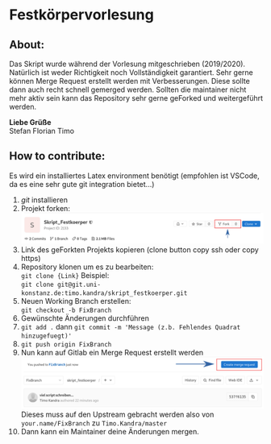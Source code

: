 # Festkörpervorlesung

## About:
Das Skript wurde während der Vorlesung mitgeschrieben (2019/2020). 
Natürlich ist weder Richtigkeit noch Vollständigkeit garantiert.
Sehr gerne können Merge Request erstellt werden mit Verbesserungen. 
Diese sollte dann auch recht schnell gemerged werden. 
Sollten die maintainer nicht mehr aktiv sein kann das Repository sehr gerne geForked und weitergeführt werden.

**Liebe Grüße**\
Stefan Florian Timo


## How to contribute:
Es wird ein installiertes Latex environment benötigt (empfohlen ist VSCode, da es eine sehr gute git integration bietet...)
  1. *git* installieren
  2. Projekt forken: \
  ![test](README/fork.png)
  3. Link des geForkten Projekts kopieren (clone button copy ssh oder copy https)
  4. Repository klonen um es zu bearbeiten: \
   `git clone {Link}`
   Beispiel: \
   `git clone git@git.uni-konstanz.de:timo.kandra/skript_festkoerper.git`
  5. Neuen Working Branch erstellen: \
   `git checkout -b FixBranch` 
  6. Gewünschte Änderungen durchführen
  7. `git add .` dann `git commit -m 'Message (z.b. Fehlendes Quadrat hinzugefuegt)'`
  8. `git push origin FixBranch`
  9. Nun kann auf Gitlab ein Merge Request erstellt werden ![](README/mergeRequest.png) Dieses muss auf den Upstream gebracht werden also von `your.name/FixBranch` zu `Timo.Kandra/master`
  10. Dann kann ein Maintainer deine Änderungen mergen.
